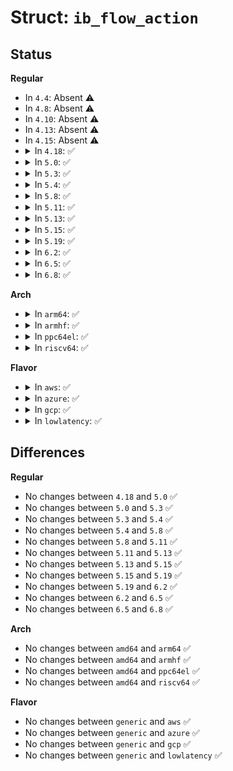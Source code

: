 # Struct: <code>ib_flow_action</code>

## Status
<b>Regular</b>
<ul>
<li>
In <code>4.4</code>: Absent ⚠️
</li>
<li>
In <code>4.8</code>: Absent ⚠️
</li>
<li>
In <code>4.10</code>: Absent ⚠️
</li>
<li>
In <code>4.13</code>: Absent ⚠️
</li>
<li>
In <code>4.15</code>: Absent ⚠️
</li>
<li>
<details>
<summary>In <code>4.18</code>: ✅</summary>

```c
struct ib_flow_action {
    struct ib_device *device;
    struct ib_uobject *uobject;
    enum ib_flow_action_type type;
    atomic_t usecnt;
};
```
</details>
</li>
<li>
<details>
<summary>In <code>5.0</code>: ✅</summary>

```c
struct ib_flow_action {
    struct ib_device *device;
    struct ib_uobject *uobject;
    enum ib_flow_action_type type;
    atomic_t usecnt;
};
```
</details>
</li>
<li>
<details>
<summary>In <code>5.3</code>: ✅</summary>

```c
struct ib_flow_action {
    struct ib_device *device;
    struct ib_uobject *uobject;
    enum ib_flow_action_type type;
    atomic_t usecnt;
};
```
</details>
</li>
<li>
<details>
<summary>In <code>5.4</code>: ✅</summary>

```c
struct ib_flow_action {
    struct ib_device *device;
    struct ib_uobject *uobject;
    enum ib_flow_action_type type;
    atomic_t usecnt;
};
```
</details>
</li>
<li>
<details>
<summary>In <code>5.8</code>: ✅</summary>

```c
struct ib_flow_action {
    struct ib_device *device;
    struct ib_uobject *uobject;
    enum ib_flow_action_type type;
    atomic_t usecnt;
};
```
</details>
</li>
<li>
<details>
<summary>In <code>5.11</code>: ✅</summary>

```c
struct ib_flow_action {
    struct ib_device *device;
    struct ib_uobject *uobject;
    enum ib_flow_action_type type;
    atomic_t usecnt;
};
```
</details>
</li>
<li>
<details>
<summary>In <code>5.13</code>: ✅</summary>

```c
struct ib_flow_action {
    struct ib_device *device;
    struct ib_uobject *uobject;
    enum ib_flow_action_type type;
    atomic_t usecnt;
};
```
</details>
</li>
<li>
<details>
<summary>In <code>5.15</code>: ✅</summary>

```c
struct ib_flow_action {
    struct ib_device *device;
    struct ib_uobject *uobject;
    enum ib_flow_action_type type;
    atomic_t usecnt;
};
```
</details>
</li>
<li>
<details>
<summary>In <code>5.19</code>: ✅</summary>

```c
struct ib_flow_action {
    struct ib_device *device;
    struct ib_uobject *uobject;
    enum ib_flow_action_type type;
    atomic_t usecnt;
};
```
</details>
</li>
<li>
<details>
<summary>In <code>6.2</code>: ✅</summary>

```c
struct ib_flow_action {
    struct ib_device *device;
    struct ib_uobject *uobject;
    enum ib_flow_action_type type;
    atomic_t usecnt;
};
```
</details>
</li>
<li>
<details>
<summary>In <code>6.5</code>: ✅</summary>

```c
struct ib_flow_action {
    struct ib_device *device;
    struct ib_uobject *uobject;
    enum ib_flow_action_type type;
    atomic_t usecnt;
};
```
</details>
</li>
<li>
<details>
<summary>In <code>6.8</code>: ✅</summary>

```c
struct ib_flow_action {
    struct ib_device *device;
    struct ib_uobject *uobject;
    enum ib_flow_action_type type;
    atomic_t usecnt;
};
```
</details>
</li>
</ul>
<b>Arch</b>
<ul>
<li>
<details>
<summary>In <code>arm64</code>: ✅</summary>

```c
struct ib_flow_action {
    struct ib_device *device;
    struct ib_uobject *uobject;
    enum ib_flow_action_type type;
    atomic_t usecnt;
};
```
</details>
</li>
<li>
<details>
<summary>In <code>armhf</code>: ✅</summary>

```c
struct ib_flow_action {
    struct ib_device *device;
    struct ib_uobject *uobject;
    enum ib_flow_action_type type;
    atomic_t usecnt;
};
```
</details>
</li>
<li>
<details>
<summary>In <code>ppc64el</code>: ✅</summary>

```c
struct ib_flow_action {
    struct ib_device *device;
    struct ib_uobject *uobject;
    enum ib_flow_action_type type;
    atomic_t usecnt;
};
```
</details>
</li>
<li>
<details>
<summary>In <code>riscv64</code>: ✅</summary>

```c
struct ib_flow_action {
    struct ib_device *device;
    struct ib_uobject *uobject;
    enum ib_flow_action_type type;
    atomic_t usecnt;
};
```
</details>
</li>
</ul>
<b>Flavor</b>
<ul>
<li>
<details>
<summary>In <code>aws</code>: ✅</summary>

```c
struct ib_flow_action {
    struct ib_device *device;
    struct ib_uobject *uobject;
    enum ib_flow_action_type type;
    atomic_t usecnt;
};
```
</details>
</li>
<li>
<details>
<summary>In <code>azure</code>: ✅</summary>

```c
struct ib_flow_action {
    struct ib_device *device;
    struct ib_uobject *uobject;
    enum ib_flow_action_type type;
    atomic_t usecnt;
};
```
</details>
</li>
<li>
<details>
<summary>In <code>gcp</code>: ✅</summary>

```c
struct ib_flow_action {
    struct ib_device *device;
    struct ib_uobject *uobject;
    enum ib_flow_action_type type;
    atomic_t usecnt;
};
```
</details>
</li>
<li>
<details>
<summary>In <code>lowlatency</code>: ✅</summary>

```c
struct ib_flow_action {
    struct ib_device *device;
    struct ib_uobject *uobject;
    enum ib_flow_action_type type;
    atomic_t usecnt;
};
```
</details>
</li>
</ul>

## Differences
<b>Regular</b>
<ul>
<li>
No changes between <code>4.18</code> and <code>5.0</code> ✅
</li>
<li>
No changes between <code>5.0</code> and <code>5.3</code> ✅
</li>
<li>
No changes between <code>5.3</code> and <code>5.4</code> ✅
</li>
<li>
No changes between <code>5.4</code> and <code>5.8</code> ✅
</li>
<li>
No changes between <code>5.8</code> and <code>5.11</code> ✅
</li>
<li>
No changes between <code>5.11</code> and <code>5.13</code> ✅
</li>
<li>
No changes between <code>5.13</code> and <code>5.15</code> ✅
</li>
<li>
No changes between <code>5.15</code> and <code>5.19</code> ✅
</li>
<li>
No changes between <code>5.19</code> and <code>6.2</code> ✅
</li>
<li>
No changes between <code>6.2</code> and <code>6.5</code> ✅
</li>
<li>
No changes between <code>6.5</code> and <code>6.8</code> ✅
</li>
</ul>
<b>Arch</b>
<ul>
<li>
No changes between <code>amd64</code> and <code>arm64</code> ✅
</li>
<li>
No changes between <code>amd64</code> and <code>armhf</code> ✅
</li>
<li>
No changes between <code>amd64</code> and <code>ppc64el</code> ✅
</li>
<li>
No changes between <code>amd64</code> and <code>riscv64</code> ✅
</li>
</ul>
<b>Flavor</b>
<ul>
<li>
No changes between <code>generic</code> and <code>aws</code> ✅
</li>
<li>
No changes between <code>generic</code> and <code>azure</code> ✅
</li>
<li>
No changes between <code>generic</code> and <code>gcp</code> ✅
</li>
<li>
No changes between <code>generic</code> and <code>lowlatency</code> ✅
</li>
</ul>
